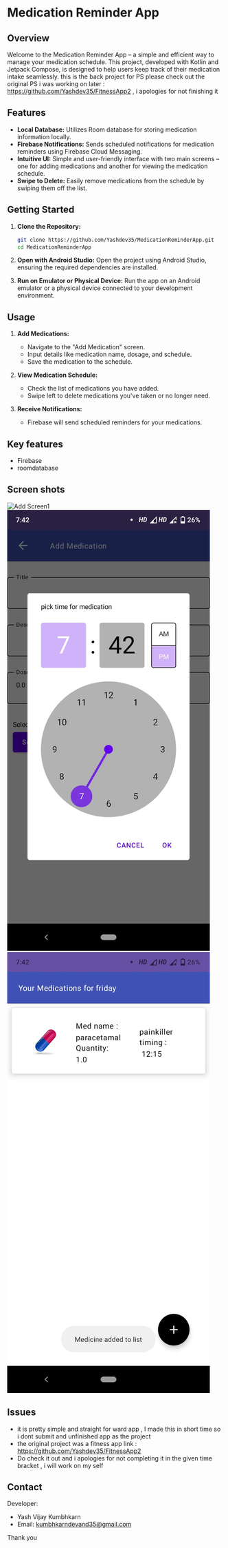 
# Medication Reminder App

## Overview

Welcome to the Medication Reminder App – a simple and efficient way to manage your medication schedule. This project, developed with Kotlin and Jetpack Compose, is designed to help users keep track of their medication intake seamlessly.
this is the back project for PS please check out the original PS i was working on later : https://github.com/Yashdev35/FitnessApp2 , i apologies for not finishing it

## Features

- **Local Database:** Utilizes Room database for storing medication information locally.
- **Firebase Notifications:** Sends scheduled notifications for medication reminders using Firebase Cloud Messaging.
- **Intuitive UI:** Simple and user-friendly interface with two main screens – one for adding medications and another for viewing the medication schedule.
- **Swipe to Delete:** Easily remove medications from the schedule by swiping them off the list.

## Getting Started

1. **Clone the Repository:**
   ```bash
   git clone https://github.com/Yashdev35/MedicationReminderApp.git
   cd MedicationReminderApp
   ```

2. **Open with Android Studio:**
   Open the project using Android Studio, ensuring the required dependencies are installed.

3. **Run on Emulator or Physical Device:**
   Run the app on an Android emulator or a physical device connected to your development environment.

## Usage

1. **Add Medications:**
   - Navigate to the "Add Medication" screen.
   - Input details like medication name, dosage, and schedule.
   - Save the medication to the schedule.

2. **View Medication Schedule:**
   - Check the list of medications you have added.
   - Swipe left to delete medications you've taken or no longer need.

3. **Receive Notifications:**
   - Firebase will send scheduled reminders for your medications.
## Key features 
   - Firebase
   - roomdatabase

## Screen shots
 ![Add Screen1]((https://github.com/Yashdev35/FitnessApp2/blob/main/add%20screen.jpg))
 ![Add Screen2](https://github.com/Yashdev35/FitnessApp2/blob/main/clock.jpg)
 ![Home Screen](https://github.com/Yashdev35/FitnessApp2/blob/main/home%20screen.jpg)
 


## Issues 
   - it is pretty simple and straight for ward app , I made this in short time so i dont submit and unfinished app as the project
   - the original project was a fitness app link : https://github.com/Yashdev35/FitnessApp2
   - Do check it out and i apologies for not completing it in the given time bracket , i will work on my self 

## Contact

Developer: 

- Yash Vijay Kumbhkarn
- Email: kumbhkarndevand35@gmail.com

Thank you
